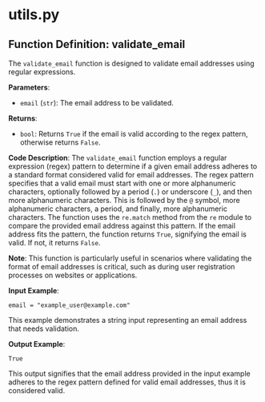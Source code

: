 # utils.py

## Function Definition: validate_email

The `validate_email` function is designed to validate email addresses using regular expressions.

**Parameters**:

- `email` (`str`): The email address to be validated.

**Returns**:

- `bool`: Returns `True` if the email is valid according to the regex pattern, otherwise returns `False`.

**Code Description**: The `validate_email` function employs a regular expression (regex) pattern to determine if a given email address adheres to a standard format considered valid for email addresses. The regex pattern specifies that a valid email must start with one or more alphanumeric characters, optionally followed by a period (`.`) or underscore (`_`), and then more alphanumeric characters. This is followed by the `@` symbol, more alphanumeric characters, a period, and finally, more alphanumeric characters. The function uses the `re.match` method from the `re` module to compare the provided email address against this pattern. If the email address fits the pattern, the function returns `True`, signifying the email is valid. If not, it returns `False`.

**Note**: This function is particularly useful in scenarios where validating the format of email addresses is critical, such as during user registration processes on websites or applications.

**Input Example**: 

```
email = "example_user@example.com"
```
This example demonstrates a string input representing an email address that needs validation.

**Output Example**: 

```
True
```
This output signifies that the email address provided in the input example adheres to the regex pattern defined for valid email addresses, thus it is considered valid.